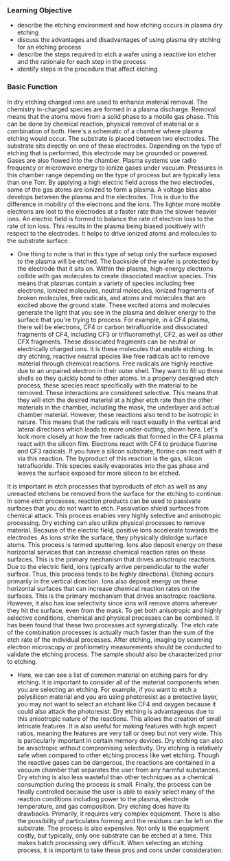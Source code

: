 ### Learning Objective

* describe the etching environment and how etching occurs in plasma dry etching
* discuss the advantages and disadvantages of using plasma dry etching for an etching process
* describe the steps required to etch a wafer using a reactive ion etcher and the rationale for each step in the process
* identify steps in the procedure that affect etching

### Basic Function
In dry etching charged ions are used to enhance material removal. The chemistry in-charged species are formed in a plasma discharge. Removal means that the atoms move from a solid phase to a mobile gas phase. This can be done by chemical reaction, physical removal of material or a combination of both. 
Here's a schematic of a chamber where plasma etching would occur. The substrate is placed between two electrodes. The substrate sits directly on one of these electrodes. 
Depending on the type of etching that is performed, this electrode may be grounded or powered. Gases are also flowed into the chamber. Plasma systems use radio frequency or microwave energy to ionize gases under vacuum. 
Pressures in this chamber range depending on the type of process but are typically less than one Torr. 
By applying a high electric field across the two electrodes, some of the gas atoms are ionized to form a plasma. A voltage bias also develops between the plasma and the electrodes. This is due to the difference in mobility of the electrons and the ions. The lighter more mobile electrons are lost to the electrodes at a faster rate than the slower heavier ions. An electric field is formed to balance the rate of electron loss to the rate of ion loss. This results in the plasma being biased positively with respect to the electrodes. It helps to drive ionized atoms and molecules to the substrate surface. 

- One thing to note is that in this type of setup only the surface exposed to the plasma will be etched. The backside of the wafer is protected by the electrode that it sits on. Within the plasma, high-energy electrons collide with gas molecules to create dissociated reactive species. This means that plasmas contain a variety of species including free electrons, ionized molecules, neutral molecules, ionized fragments of broken molecules, free radicals, and atoms and molecules that are excited above the ground state. These excited atoms and molecules generate the light that you see in the plasma and deliver energy to the surface that you're trying to process. For example, in a CF4 plasma, there will be electrons, CF4 or carbon tetrafluoride and dissociated fragments of CF4, including CF3 or trifluoromethyl, CF2, as well as other CFX fragments. These dissociated fragments can be neutral or electrically charged ions. It is these molecules that enable etching. In dry etching, reactive neutral species like free radicals act to remove material through chemical reactions. Free radicals are highly reactive due to an unpaired electron in their outer shell. They want to fill up these shells so they quickly bond to other atoms. In a properly designed etch process, these species react specifically with the material to be removed. These interactions are considered selective. This means that they will etch the desired material at a higher etch rate than the other materials in the chamber, including the mask, the underlayer and actual chamber material. However, these reactions also tend to be isotropic in nature. This means that the radicals will react equally in the vertical and lateral directions which leads to more under-cutting, shown here. Let's look more closely at how the free radicals that formed in the CF4 plasma react with the silicon film. Electrons react with CF4 to produce fluorine and CF3 radicals. If you have a silicon substrate, florine can react with it via this reaction. The byproduct of this reaction is the gas, silicon tetrafluoride. This species easily evaporates into the gas phase and leaves the surface exposed for more silicon to be etched. 

It is important in etch processes that byproducts of etch as well as any unreacted etchens be removed from the surface for the etching to continue. In some etch processes, reaction products can be used to passivate surfaces that you do not want to etch. Passivation shield surfaces from chemical attack. This process enables very highly selective and anisotropic processing. Dry etching can also utilize physical processes to remove material. Because of the electric field, positive ions accelerate towards the electrodes. As ions strike the surface, they physically dislodge surface atoms. This process is termed sputtering. Ions also deposit energy on these horizontal services that can increase chemical reaction rates on these surfaces. This is the primary mechanism that drives anisotropic reactions. Due to the electric field, ions typically arrive perpendicular to the wafer surface. Thus, this process tends to be highly directional. Etching occurs primarily in the vertical direction. Ions also deposit energy on these horizontal surfaces that can increase chemical reaction rates on the surfaces. This is the primary mechanism that drives anisotropic reactions. However, it also has low selectivity since ions will remove atoms wherever they hit the surface, even from the mask. To get both anisotropic and highly selective conditions, chemical and physical processes can be combined. It has been found that these two processes act synergistically. The etch rate of the combination processes is actually much faster than the sum of the etch rate of the individual processes. After etching, imaging by scanning electron microscopy or profilometry measurements should be conducted to validate the etching process. The sample should also be characterized prior to etching. 

- Here, we can see a list of common material on etching pairs for dry etching. It is important to consider all of the material components when you are selecting an etching. For example, if you want to etch a polysilicon material and you are using photoresist as a protective layer, you may not want to select an etchant like CF4 and oxygen because it could also attack the photoresist. Dry etching is advantageous due to this anisotropic nature of the reactions. This allows the creation of small intricate features. It is also useful for making features with high aspect ratios, meaning the features are very tall or deep but not very wide. This is particularly important in certain memory devices. Dry etching can also be anisotropic without compromising selectivity. Dry etching is relatively safe when compared to other etching process like wet etching. Though the reactive gases can be dangerous, the reactions are contained in a vacuum chamber that separates the user from any harmful substances. Dry etching is also less wasteful than other techniques as a chemical consumption during the process is small. Finally, the process can be finally controlled because the user is able to easily select many of the reaction conditions including power to the plasma, electrode temperature, and gas composition. Dry etching does have its drawbacks. Primarily, it requires very complex equipment. There is also the possibility of particulates forming and the residues can be left on the substrate. The process is also expensive. Not only is the equipment costly, but typically, only one substrate can be etched at a time. This makes batch processing very difficult. When selecting an etching process, it is important to take these pros and cons under consideration.
